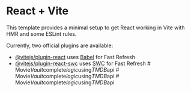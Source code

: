 # React + Vite

This template provides a minimal setup to get React working in Vite with HMR and some ESLint rules.

Currently, two official plugins are available:

- [@vitejs/plugin-react](https://github.com/vitejs/vite-plugin-react/blob/main/packages/plugin-react/README.md) uses [Babel](https://babeljs.io/) for Fast Refresh
- [@vitejs/plugin-react-swc](https://github.com/vitejs/vite-plugin-react-swc) uses [SWC](https://swc.rs/) for Fast Refresh
#   M o v i e _ V a u l t _ c o m p l e t e _ l o g i c _ u s i n g _ T M D B _ a p i  
 #   M o v i e _ V a u l t _ c o m p l e t e _ l o g i c _ u s i n g _ T M D B _ a p i  
 #   M o v i e _ V a u l t _ c o m p l e t e _ l o g i c _ u s i n g _ T M D B _ a p i  
 